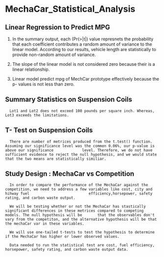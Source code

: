 # MechaCar_Statistical_Analysis

## Linear Regression to Predict MPG

  1.  In the summary output, each (Pr(>|t|) value represnets the probability that each coefficient contributes a random amount of variance to the linear model.                 According to our results, vehicle length are statistically to provide non-random amount of variance.

  2.  The slope of the linear model is not considered zero because their is a linear relationship.

  3.  Linear model predict mpg of MechCar prototype effectively because the p- values is not less than zero.
 
## Summary Statistics on Suspension Coils

      Lot1 and Lot2 does not exceed 100 pounds per square inch. Whereas, Lot3 exceeds the limitations.
  
## T- Test on Suspension Coils

      There are number of metrices produced from the t.test() function. Assuming our significance level was the common 0.06%, our p-value is above our significance             level. Therefore, we do not have sufficient evidence to reject the null hypothesis, and we would state that the two means are statistically similiar.
  
## Study Design : MechaCar vs Competition

      In order to compare the performance of the MechaCar against the competition, we need to address a few variables like cost, city and hihway fuel                           efficiency,horsepower, safety rating, and carbon waste output.
      
      We will be testing whether or not the MechaCar has stastically significant differences in these metrices compared to competing models. The null hypothesis will be       that the observables don't vary from the competiton, and the alternative hypothesis will be that the mechaCar var in these variables.
      
      We will use one-tailed t-tests to test the hypothesis to determine if the MechaCar has higher or lower observed values.
      
      Data needed to run the statistical test are cost, fuel efficiency, horsepower, safety rating, and carbon waste output data.
       
      
